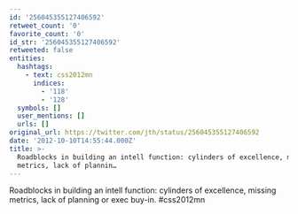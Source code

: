 ```yaml
---
id: '256045355127406592'
retweet_count: '0'
favorite_count: '0'
id_str: '256045355127406592'
retweeted: false
entities:
  hashtags:
    - text: css2012mn
      indices:
        - '118'
        - '128'
  symbols: []
  user_mentions: []
  urls: []
original_url: https://twitter.com/jth/status/256045355127406592
date: '2012-10-10T14:55:44.000Z'
title: >-
  Roadblocks in building an intell function: cylinders of excellence, missing
  metrics, lack of plannin…
---
```


Roadblocks in building an intell function: cylinders of excellence, missing metrics, lack of planning or exec buy-in. #css2012mn
